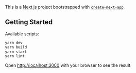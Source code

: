 This is a [Next.js](https://nextjs.org/) project bootstrapped with [`create-next-app`](https://github.com/vercel/next.js/tree/canary/packages/create-next-app).

## Getting Started

Available scripts:

```bash
yarn dev
yarn build
yarn start
yarn lint
```

Open [http://localhost:3000](http://localhost:3000) with your browser to see the result.
